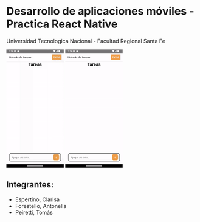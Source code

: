 # Desarrollo de aplicaciones móviles - Practica React Native
Universidad Tecnologica Nacional - Facultad Regional Santa Fe
<p float="left">
    <img src="./assets/checkbox.gif" width="30%" height="30%">
    <img src="./assets/edicion.gif" width="30%" height="30%">
</p>
<h2>Integrantes:</h2>
<ul>
    <li>Espertino, Clarisa</li>
    <li>Forestello, Antonella</li>
    <li>Peiretti, Tomás</li>
</ul>
